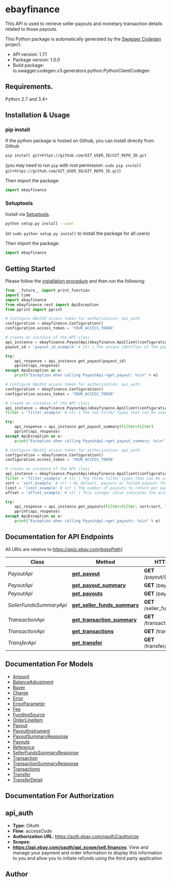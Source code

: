# ebayfinance
This API is used to retrieve seller payouts and monetary transaction details related to those payouts.

This Python package is automatically generated by the [Swagger Codegen](https://github.com/swagger-api/swagger-codegen) project:

- API version: 1.7.1
- Package version: 1.0.0
- Build package: io.swagger.codegen.v3.generators.python.PythonClientCodegen

## Requirements.

Python 2.7 and 3.4+

## Installation & Usage
### pip install

If the python package is hosted on Github, you can install directly from Github

```sh
pip install git+https://github.com/GIT_USER_ID/GIT_REPO_ID.git
```
(you may need to run `pip` with root permission: `sudo pip install git+https://github.com/GIT_USER_ID/GIT_REPO_ID.git`)

Then import the package:
```python
import ebayfinance 
```

### Setuptools

Install via [Setuptools](http://pypi.python.org/pypi/setuptools).

```sh
python setup.py install --user
```
(or `sudo python setup.py install` to install the package for all users)

Then import the package:
```python
import ebayfinance
```

## Getting Started

Please follow the [installation procedure](#installation--usage) and then run the following:

```python
from __future__ import print_function
import time
import ebayfinance
from ebayfinance.rest import ApiException
from pprint import pprint

# Configure OAuth2 access token for authorization: api_auth
configuration = ebayfinance.Configuration()
configuration.access_token = 'YOUR_ACCESS_TOKEN'

# create an instance of the API class
api_instance = ebayfinance.PayoutApi(ebayfinance.ApiClient(configuration))
payout_id = 'payout_id_example' # str | The unique identfier of the payout is passed in as a path parameter at the end of the call URI. The getPayouts method can be used to retrieve the unique identifier of a payout, or the user can check Seller Hub to get the payout ID.

try:
    api_response = api_instance.get_payout(payout_id)
    pprint(api_response)
except ApiException as e:
    print("Exception when calling PayoutApi->get_payout: %s\n" % e)

# Configure OAuth2 access token for authorization: api_auth
configuration = ebayfinance.Configuration()
configuration.access_token = 'YOUR_ACCESS_TOKEN'

# create an instance of the API class
api_instance = ebayfinance.PayoutApi(ebayfinance.ApiClient(configuration))
filter = 'filter_example' # str | The two filter types that can be used here are discussed below. One or both of these filter types can be used. If none of these filters are used, the data returned in the response will reflect payouts, in all states, processed within the last 90 days. payoutDate: consider payouts processed within a specific range of dates. The date format to use is YYYY-MM-DDTHH:MM:SS.SSSZ. Below is the proper syntax to use if filtering by a date range: https://apiz.ebay.com/sell/finances/v1/payout_summary?filter=payoutDate:[2018-12-17T00:00:01.000Z..2018-12-24T00:00:01.000Z] Alternatively, the user could omit the ending date, and the date range would include the starting date and up to 90 days past that date, or the current date if the starting date is less than 90 days in the past. payoutStatus: consider only the payouts in a particular state. Only one payout state can be specified with this filter. The supported payoutStatus values are as follows: INITIATED: search for payouts that have been initiated but not processed. SUCCEEDED: consider only successful payouts. RETRYABLE_FAILED: consider only payouts that failed, but ones which will be tried again. TERMINAL_FAILED: consider only payouts that failed, and ones that will not be tried again. REVERSED: consider only payouts that were reversed. Below is the proper syntax to use if filtering by payout status: https://apiz.ebay.com/sell/finances/v1/payout_summary?filter=payoutStatus:{SUCCEEDED} If both the payoutDate and payoutStatus filters are used, only the payouts that satisfy both criteria are considered in the results. For implementation help, refer to eBay API documentation at https://developer.ebay.com/api-docs/sell/finances/types/cos:FilterField (optional)

try:
    api_response = api_instance.get_payout_summary(filter=filter)
    pprint(api_response)
except ApiException as e:
    print("Exception when calling PayoutApi->get_payout_summary: %s\n" % e)

# Configure OAuth2 access token for authorization: api_auth
configuration = ebayfinance.Configuration()
configuration.access_token = 'YOUR_ACCESS_TOKEN'

# create an instance of the API class
api_instance = ebayfinance.PayoutApi(ebayfinance.ApiClient(configuration))
filter = 'filter_example' # str | The three filter types that can be used here are discussed below. If none of these filters are used, all recent payouts in all states are returned: payoutDate: search for payouts within a specific range of dates. The date format to use is YYYY-MM-DDTHH:MM:SS.SSSZ. Below is the proper syntax to use if filtering by a date range: https://apiz.ebay.com/sell/finances/v1/payout?filter=payoutDate:[2018-12-17T00:00:01.000Z..2018-12-24T00:00:01.000Z] Alternatively, the user could omit the ending date, and the date range would include the starting date and up to 90 days past that date, or the current date if the starting date is less than 90 days in the past. lastAttemptedPayoutDate: search for attempted payouts that failed within a specific range of dates. In order to use this filter, the payoutStatus filter must also be used and its value must be set to RETRYABLE_FAILED. The date format to use is YYYY-MM-DDTHH:MM:SS.SSSZ. The same syntax used for the payoutDate filter is also used for the lastAttemptedPayoutDate filter. This filter is only applicable (and will return results) if one or more seller payouts have failed, but are retryable. payoutStatus: search for payouts in a particular state. Only one payout state can be specified with this filter. The supported payoutStatus values are as follows: INITIATED: search for payouts that have been initiated but not processed. SUCCEEDED: search for successful payouts. RETRYABLE_FAILED: search for payouts that failed, but ones which will be tried again. This value must be used if filtering by lastAttemptedPayoutDate. TERMINAL_FAILED: search for payouts that failed, and ones that will not be tried again. REVERSED: search for payouts that were reversed. Below is the proper syntax to use if filtering by payout status: https://apiz.ebay.com/sell/finances/v1/payout?filter=payoutStatus:{SUCCEEDED} If both the payoutDate and payoutStatus filters are used, payouts must satisfy both criteria to be returned. For implementation help, refer to eBay API documentation at https://developer.ebay.com/api-docs/sell/finances/types/cos:FilterField (optional)
sort = 'sort_example' # str | By default, payouts or failed payouts that match the input criteria are sorted in ascending order according to the payout date/last attempted payout date (oldest payouts returned first). To view payouts in descending order instead (most recent payouts/attempted payouts first), you would include the sort query parameter, and then set the value of its field parameter to payoutDate or lastAttemptedPayoutDate (if searching for failed, retrybable payouts). Below is the proper syntax to use if filtering by a payout date range in descending order: https://apiz.ebay.com/sell/finances/v1/payout?filter=payoutDate:[2018-12-17T00:00:01.000Z..2018-12-24T00:00:01.000Z]&amp;sort=payoutDate Payouts can only be sorted according to payout date, and can not be sorted by payout status. For implementation help, refer to eBay API documentation at https://developer.ebay.com/api-docs/sell/finances/types/cos:SortField (optional)
limit = 'limit_example' # str | The number of payouts to return per page of the result set. Use this parameter in conjunction with the offset parameter to control the pagination of the output. For example, if offset is set to 10 and limit is set to 10, the method retrieves payouts 11 thru 20 from the result set. Note: This feature employs a zero-based list, where the first payout in the results set has an offset value of 0. Maximum: 200 Default: 20 (optional)
offset = 'offset_example' # str | This integer value indicates the actual position that the first payout returned on the current page has in the results set. So, if you wanted to view the 11th payout of the result set, you would set the offset value in the request to 10. In the request, you can use the offset parameter in conjunction with the limit parameter to control the pagination of the output. For example, if offset is set to 30 and limit is set to 10, the method retrieves payouts 31 thru 40 from the resulting collection of payouts. Note: This feature employs a zero-based list, where the first payout in the results set has an offset value of 0. Default: 0 (zero) (optional)

try:
    api_response = api_instance.get_payouts(filter=filter, sort=sort, limit=limit, offset=offset)
    pprint(api_response)
except ApiException as e:
    print("Exception when calling PayoutApi->get_payouts: %s\n" % e)
```

## Documentation for API Endpoints

All URIs are relative to *https://apiz.ebay.com{basePath}*

Class | Method | HTTP request | Description
------------ | ------------- | ------------- | -------------
*PayoutApi* | [**get_payout**](docs/PayoutApi.md#get_payout) | **GET** /payout/{payout_Id} | 
*PayoutApi* | [**get_payout_summary**](docs/PayoutApi.md#get_payout_summary) | **GET** /payout_summary | 
*PayoutApi* | [**get_payouts**](docs/PayoutApi.md#get_payouts) | **GET** /payout | 
*SellerFundsSummaryApi* | [**get_seller_funds_summary**](docs/SellerFundsSummaryApi.md#get_seller_funds_summary) | **GET** /seller_funds_summary | 
*TransactionApi* | [**get_transaction_summary**](docs/TransactionApi.md#get_transaction_summary) | **GET** /transaction_summary | 
*TransactionApi* | [**get_transactions**](docs/TransactionApi.md#get_transactions) | **GET** /transaction | 
*TransferApi* | [**get_transfer**](docs/TransferApi.md#get_transfer) | **GET** /transfer/{transfer_Id} | 

## Documentation For Models

 - [Amount](docs/Amount.md)
 - [BalanceAdjustment](docs/BalanceAdjustment.md)
 - [Buyer](docs/Buyer.md)
 - [Charge](docs/Charge.md)
 - [Error](docs/Error.md)
 - [ErrorParameter](docs/ErrorParameter.md)
 - [Fee](docs/Fee.md)
 - [FundingSource](docs/FundingSource.md)
 - [OrderLineItem](docs/OrderLineItem.md)
 - [Payout](docs/Payout.md)
 - [PayoutInstrument](docs/PayoutInstrument.md)
 - [PayoutSummaryResponse](docs/PayoutSummaryResponse.md)
 - [Payouts](docs/Payouts.md)
 - [Reference](docs/Reference.md)
 - [SellerFundsSummaryResponse](docs/SellerFundsSummaryResponse.md)
 - [Transaction](docs/Transaction.md)
 - [TransactionSummaryResponse](docs/TransactionSummaryResponse.md)
 - [Transactions](docs/Transactions.md)
 - [Transfer](docs/Transfer.md)
 - [TransferDetail](docs/TransferDetail.md)

## Documentation For Authorization


## api_auth

- **Type**: OAuth
- **Flow**: accessCode
- **Authorization URL**: https://auth.ebay.com/oauth2/authorize
- **Scopes**: 
 - **https://api.ebay.com/oauth/api_scope/sell.finances**: View and manage your payment and order information to display this information to you and allow you to initiate refunds using the third party application


## Author


